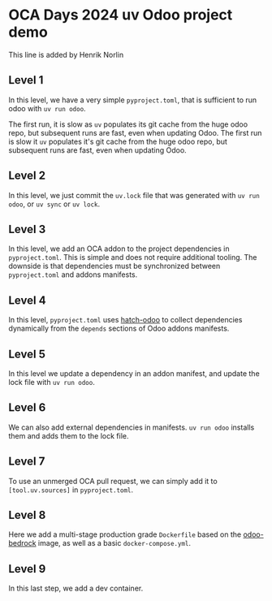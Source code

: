 # OCA Days 2024 uv Odoo project demo

This line is added by Henrik Norlin

## Level 1

In this level, we have a very simple `pyproject.toml`, that is
sufficient to run odoo with `uv run odoo`.

The first run, it is slow as `uv` populates its git cache from the huge odoo
repo, but subsequent runs are fast, even when updating Odoo.
The first run is slow it `uv` populates it's git cache from the huge odoo repo,
but subsequent runs are fast, even when updating Odoo.

## Level 2

In this level, we just commit the `uv.lock` file that was generated
with `uv run odoo`, or `uv sync` or `uv lock`.

## Level 3

In this level, we add an OCA addon to the project dependencies in
`pyproject.toml`. This is simple and does not require additional tooling. The
downside is that dependencies must be synchronized between `pyproject.toml` and
addons manifests.

## Level 4

In this level, `pyproject.toml` uses
[hatch-odoo](https://github.com/acsone/hatch-odoo/) to collect dependencies
dynamically from the `depends` sections of Odoo addons manifests.

## Level 5

In this level we update a dependency in an addon manifest, and update the lock
file with `uv run odoo`.

## Level 6

We can also add external dependencies in manifests. `uv run odoo` installs them
and adds them to the lock file.

## Level 7

To use an unmerged OCA pull request, we can simply add it to `[tool.uv.sources]`
in `pyproject.toml`.

## Level 8

Here we add a multi-stage production grade `Dockerfile` based on the
[odoo-bedrock](https://github.com/acsone/odoo-bedrock/) image, as well as a
basic `docker-compose.yml`.

## Level 9

In this last step, we add a dev container.
